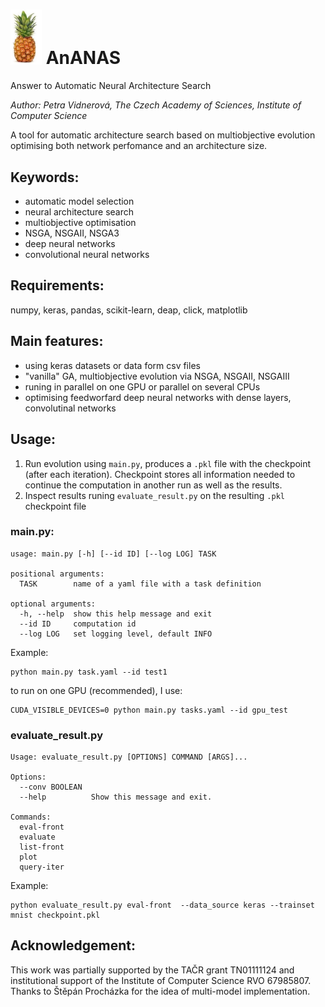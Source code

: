 # <img src="fig/ananas.png" width="50px"/> AnANAS
Answer to Automatic Neural Architecture Search 


*Author: Petra Vidnerová, The Czech Academy of Sciences, Institute of Computer Science*

A tool for automatic architecture search based on multiobjective evolution optimising 
both network perfomance and an architecture size.  

## Keywords:
- automatic model selection
- neural architecture search 
- multiobjective optimisation
- NSGA, NSGAII, NSGA3
- deep neural networks 
- convolutional neural networks

## Requirements:

numpy, keras, pandas, scikit-learn, deap, click, matplotlib

## Main features:
- using keras datasets or data form csv files 
- "vanilla" GA, multiobjective evolution via NSGA, NSGAII, NSGAIII 
- runing in parallel on one GPU or parallel on several CPUs 
- optimising feedworfard deep neural networks with dense layers, convolutinal networks  
 
## Usage:
1. Run evolution using `main.py`, produces a `.pkl` file with the checkpoint (after each iteration). Checkpoint stores all information
 needed to continue the computation in another run as well as the results. 
2. Inspect results runing `evaluate_result.py` on the resulting `.pkl` checkpoint file 

### main.py: 
```
usage: main.py [-h] [--id ID] [--log LOG] TASK

positional arguments:
  TASK        name of a yaml file with a task definition

optional arguments:
  -h, --help  show this help message and exit
  --id ID     computation id
  --log LOG   set logging level, default INFO
```

Example:
```
python main.py task.yaml --id test1
```
to run on one GPU (recommended), I use: 
```
CUDA_VISIBLE_DEVICES=0 python main.py tasks.yaml --id gpu_test 
```
### evaluate_result.py 
```
Usage: evaluate_result.py [OPTIONS] COMMAND [ARGS]...

Options:
  --conv BOOLEAN
  --help          Show this message and exit.

Commands:
  eval-front
  evaluate
  list-front
  plot
  query-iter
``` 

Example:
```
python evaluate_result.py eval-front  --data_source keras --trainset mnist checkpoint.pkl
```
 
## Acknowledgement: 
This work  was partially supported by the TAČR grant TN01111124 
and institutional support of the Institute of Computer Science RVO 67985807.
Thanks to Štěpán Procházka for the idea of multi-model implementation. 
